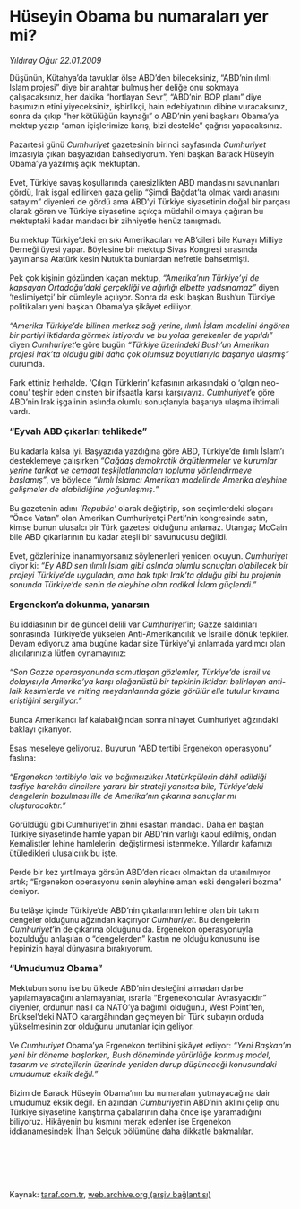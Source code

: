# Hüseyin Obama bu numaraları yer mi?

*Yıldıray Oğur 22.01.2009*

<div class="taraf_structure_2col_1zq">
<div class="margen_n">



 <p>Düşünün, Kütahya’da tavuklar ölse ABD’den bileceksiniz, “ABD’nin ılımlı İslam projesi” diye bir anahtar bulmuş her deliğe onu sokmaya çalışacaksınız, her dakika “hortlayan Sevr”, “ABD’nin BOP planı” diye başımızın etini yiyeceksiniz, işbirlikçi, hain edebiyatının dibine vuracaksınız, sonra da çıkıp “her kötülüğün kaynağı” o ABD’nin yeni başkanı Obama’ya mektup yazıp “aman içişlerimize karış, bizi destekle” çağrısı yapacaksınız. <br/><br/>Pazartesi günü <i>Cumhuriyet</i> gazetesinin birinci sayfasında <i>Cumhuriyet</i> imzasıyla çıkan başyazıdan bahsediyorum. Yeni başkan Barack Hüseyin Obama’ya yazılmış açık mektuptan. <br/><br/>Evet, Türkiye savaş koşullarında çaresizlikten ABD mandasını savunanları gördü, Irak işgal edilirken gaza gelip “Şimdi Bağdat’ta olmak vardı anasını satayım” diyenleri de gördü ama ABD’yi Türkiye siyasetinin doğal bir parçası olarak gören ve Türkiye siyasetine açıkça müdahil olmaya çağıran bu mektuptaki kadar mandacı bir zihniyetle henüz tanışmadı. <br/><br/>Bu mektup Türkiye’deki en sıkı Amerikacıları ve AB’cileri bile Kuvayı Milliye Derneği üyesi yapar. Böylesine bir mektup Sivas Kongresi sırasında yayınlansa Atatürk kesin Nutuk’ta bunlardan nefretle bahsetmişti. <br/><br/>Pek çok kişinin gözünden kaçan mektup, <i>“Amerika’nın Türkiye’yi de kapsayan Ortadoğu’daki gerçekliği ve ağırlığı elbette yadsınamaz”</i> diyen ‘teslimiyetçi’ bir cümleyle açılıyor. Sonra da eski başkan Bush’un Türkiye politikaları yeni başkan Obama’ya şikâyet ediliyor. <i><br/><br/>“Amerika Türkiye’de bilinen merkez sağ yerine, ılımlı İslam modelini öngören bir partiyi iktidarda görmek istiyordu ve bu yolda gerekenler de yapıldı”</i> diyen <i>Cumhuriyet</i>’e göre bugün <i>“Türkiye üzerindeki Bush’un Amerikan projesi Irak’ta olduğu gibi daha çok olumsuz boyutlarıyla başarıya ulaşmış”</i> durumda. <br/><br/>Fark ettiniz herhalde. ‘Çılgın Türklerin’ kafasının arkasındaki o ‘çılgın neo-conu’ teşhir eden cinsten bir ifşaatla karşı karşıyayız. <i>Cumhuriyet</i>’e göre ABD’nin Irak işgalinin aslında olumlu sonuçlarıyla başarıya ulaşma ihtimali vardı.<b> <br/><br/><font size="3">“Eyvah ABD çıkarları tehlikede”</font></b> <br/><br/>Bu kadarla kalsa iyi. Başyazıda yazdığına göre<i> </i>ABD, Türkiye’de ılımlı İslam’ı desteklemeye çalışırken <i>“Çağdaş demokratik örgütlenmeler ve kurumlar yerine tarikat ve cemaat teşkilatlanmaları toplumu yönlendirmeye başlamış”</i>, ve böylece <i>“ılımlı İslamcı Amerikan modelinde Amerika aleyhine gelişmeler de alabildiğine yoğunlaşmış</i>.<i>”</i> <br/><br/>Bu gazetenin adını <i>‘Republic’</i> olarak değiştirip, son seçimlerdeki sloganı “Önce Vatan” olan Amerikan Cumhuriyetçi Parti’nin kongresinde satın, kimse bunun ulusalcı bir Türk gazetesi olduğunu anlamaz. Utangaç McCain bile ABD çıkarlarının bu kadar ateşli bir savunucusu değildi. <br/><br/>Evet, gözlerinize inanamıyorsanız söylenenleri yeniden okuyun. <i>Cumhuriyet</i> diyor ki: <i>“Ey ABD sen ılımlı İslam gibi aslında olumlu sonuçları olabilecek bir projeyi Türkiye’de uyguladın, ama bak tıpkı Irak’ta olduğu gibi bu projenin sonunda Türkiye’de senin de aleyhine olan radikal İslam güçlendi.”</i><b> <br/><br/><font size="3">Ergenekon’a dokunma, yanarsın</font></b> <br/><br/>Bu iddiasının bir de güncel delili var <i>Cumhuriyet</i>’in; Gazze saldırıları sonrasında Türkiye’de yükselen Anti-Amerikancılık ve İsrail’e dönük tepkiler. Devam ediyoruz ama bugüne kadar size Türkiye’yi anlamada yardımcı olan alıcılarınızla lütfen oynamayınız: <i><br/><br/>“Son Gazze operasyonunda somutlaşan gözlemler, Türkiye’de İsrail ve dolayısıyla Amerika’ya karşı olağanüstü bir tepkinin iktidarı belirleyen anti-laik kesimlerde ve miting meydanlarında gözle görülür elle tutulur kıvama eriştiğini sergiliyor.”</i> <br/><br/>Bunca Amerikancı laf kalabalığından sonra nihayet Cumhuriyet ağzındaki baklayı çıkarıyor. <br/><br/>Esas meseleye geliyoruz. Buyurun “ABD tertibi Ergenekon operasyonu” faslına: <i><br/><br/>“Ergenekon tertibiyle laik ve bağımsızlıkçı Atatürkçülerin dâhil edildiği tasfiye harekâtı dincilere yararlı bir strateji yansıtsa bile, Türkiye’deki dengelerin bozulması ille de Amerika’nın çıkarına sonuçlar mı oluşturacaktır.”</i> <br/><br/>Görüldüğü gibi Cumhuriyet’in zihni esastan mandacı. Daha en baştan Türkiye siyasetinde hamle yapan bir ABD’nin varlığı kabul edilmiş, ondan Kemalistler lehine hamlelerini değiştirmesi istenmekte. Yıllardır kafamızı ütüledikleri ulusalcılık bu işte. <br/><br/>Perde bir kez yırtılmaya görsün ABD’den ricacı olmaktan da utanılmıyor artık; “Ergenekon operasyonu senin aleyhine aman eski dengeleri bozma” deniyor. <br/><br/>Bu telâşe içinde Türkiye’de ABD’nin çıkarlarının lehine olan bir takım dengeler olduğunu ağzından kaçırıyor <i>Cumhuriyet</i>. Bu dengelerin <i>Cumhuriyet</i>’in de çıkarına olduğunu da. Ergenekon operasyonuyla bozulduğu anlaşılan o “dengelerden” kastın ne olduğu konusunu ise hepinizin hayal dünyasına bırakıyorum. <b><br/><br/><font size="3">“Umudumuz Obama”</font></b><font size="3"> <br/></font><br/>Mektubun sonu ise bu ülkede ABD’nin desteğini almadan darbe yapılamayacağını anlamayanlar, ısrarla “Ergenekoncular Avrasyacıdır” diyenler, ordunun nasıl da NATO’ya bağımlı olduğunu, West Point’ten, Brüksel’deki NATO karargâhından geçmeyen bir Türk subayın orduda yükselmesinin zor olduğunu unutanlar için geliyor. <br/><br/>Ve<i> Cumhuriyet </i>Obama’ya Ergenekon tertibini şikâyet ediyor: <i>“Yeni Başkan’ın yeni bir döneme başlarken, Bush döneminde yürürlüğe konmuş model, tasarım ve stratejilerin üzerinde yeniden durup düşüneceği konusundaki umudumuz eksik değil.”</i> <br/><br/>Bizim de Barack Hüseyin Obama’nın bu numaraları yutmayacağına dair umudumuz eksik değil. En azından <i>Cumhuriyet</i>’in ABD’nin aklını çelip onu Türkiye siyasetine karıştırma çabalarının daha önce işe yaramadığını biliyoruz. Hikâyenin bu kısmını merak edenler ise Ergenekon iddianamesindeki İlhan Selçuk bölümüne daha dikkatle bakmalılar.</p>
<br/>
<br/>
<br/>



<br/>


<div id="taraf_not">
</div>

</div>


</div>

Kaynak: [taraf.com.tr](http://www.taraf.com.tr:80/makale/3672.htm), [web.archive.org (arşiv bağlantısı)](http://web.archive.org/web/20090913021233/http://www.taraf.com.tr:80/makale/3672.htm)
